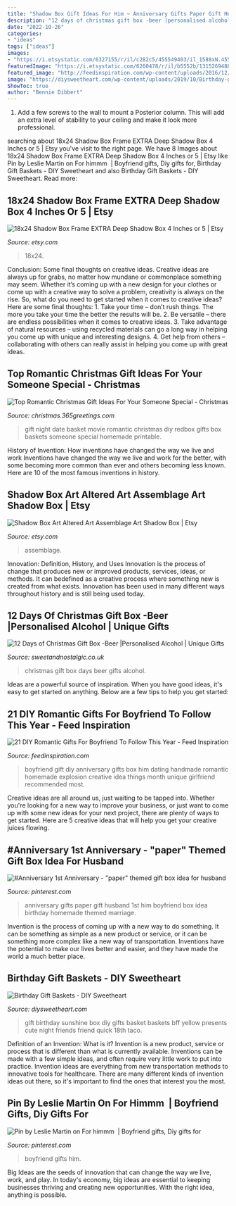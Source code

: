 ```yaml
---
title: "Shadow Box Gift Ideas For Him ~ Anniversary Gifts Paper Gift Husband 1st Him Boyfriend Box Idea Birthday Homemade Themed Marriage"
description: "12 days of christmas gift box -beer |personalised alcohol"
date: "2022-10-26"
categories:
- "ideas"
tags: ["ideas"]
images:
- "https://i.etsystatic.com/6327155/r/il/c282c5/455549403/il_1588xN.455549403_bwlo.jpg"
featuredImage: "https://i.etsystatic.com/6260478/r/il/b5552b/1315269488/il_794xN.1315269488_du6l.jpg"
featured_image: "http://feedinspiration.com/wp-content/uploads/2016/12/explosion-box.jpg"
image: "https://diysweetheart.com/wp-content/uploads/2019/10/Birthday-gift-sunshine-box.jpg"
ShowToc: true
author: "Bennie Dibbert"
---
```



1. Add a few screws to the wall to mount a Posterior column. This will add an extra level of stability to your ceiling and make it look more professional.

	

		
searching about 18x24 Shadow Box Frame EXTRA Deep Shadow Box 4 Inches or 5 | Etsy you've visit to the right page. We have 8 Images about 18x24 Shadow Box Frame EXTRA Deep Shadow Box 4 Inches or 5 | Etsy like Pin by Leslie Martin on For himmm ️ | Boyfriend gifts, Diy gifts for, Birthday Gift Baskets - DIY Sweetheart and also Birthday Gift Baskets - DIY Sweetheart. Read more:
		
    
## 18x24 Shadow Box Frame EXTRA Deep Shadow Box 4 Inches Or 5 | Etsy

<img loading=lazy src="https://i.etsystatic.com/6327155/r/il/c282c5/455549403/il_1588xN.455549403_bwlo.jpg" onerror="this.onerror=null;this.src='https://tse1.mm.bing.net/th?id=OIP.JYGAxUUhfqwA35UD8kMyFgHaF7&amp;pid=15.1';" alt="18x24 Shadow Box Frame EXTRA Deep Shadow Box 4 Inches or 5 | Etsy">

_Source: etsy.com_

>18x24. 

	

Conclusion: Some final thoughts on creative ideas.
Creative ideas are always up for grabs, no matter how mundane or commonplace something may seem. Whether it’s coming up with a new design for your clothes or come up with a creative way to solve a problem, creativity is always on the rise. So, what do you need to get started when it comes to creative ideas? Here are some final thoughts: 1. Take your time – don’t rush things. The more you take your time the better the results will be. 2. Be versatile – there are endless possibilities when it comes to creative ideas. 3. Take advantage of natural resources – using recycled materials can go a long way in helping you come up with unique and interesting designs. 4. Get help from others – collaborating with others can really assist in helping you come up with great ideas. 
    
## Top Romantic Christmas Gift Ideas For Your Someone Special - Christmas

<img loading=lazy src="http://christmas.365greetings.com/wp-content/uploads/2012/11/romantic-christmas-gift-ideas-06.jpg" onerror="this.onerror=null;this.src='https://tse3.mm.bing.net/th?id=OIP.l31FTn7JIM9ZT_iCvmTRbwHaLC&amp;pid=15.1';" alt="Top Romantic Christmas Gift Ideas For Your Someone Special - Christmas">

_Source: christmas.365greetings.com_

>gift night date basket movie romantic christmas diy redbox gifts box baskets someone special homemade printable. 

	

History of Invention: How inventions have changed the way we live and work
Inventions have changed the way we live and work for the better, with some becoming more common than ever and others becoming less known. Here are 10 of the most famous inventions in history.

    
## Shadow Box Art Altered Art Assemblage Art Shadow Box | Etsy

<img loading=lazy src="https://i.etsystatic.com/6260478/r/il/b5552b/1315269488/il_794xN.1315269488_du6l.jpg" onerror="this.onerror=null;this.src='https://tse3.mm.bing.net/th?id=OIP.XpJoxIpH6CmNMKC6w9Z1ngHaJ3&amp;pid=15.1';" alt="Shadow Box Art Altered Art Assemblage Art Shadow Box | Etsy">

_Source: etsy.com_

>assemblage. 

	

Innovation: Definition, History, and Uses
Innovation is the process of change that produces new or improved products, services, ideas, or methods. It can bedefined as a creative process where something new is created from what exists. Innovation has been used in many different ways throughout history and is still being used today.

    
## 12 Days Of Christmas Gift Box -Beer |Personalised Alcohol | Unique Gifts

<img loading=lazy src="https://33.cdn.ekm.net/ekmps/shops/sweet/images/12-days-of-christmas-gift-box-beer-17044-1-p.jpg?w=800&amp;h=800&amp;v=B0B04D67-80B7-469A-847B-1E7C4BDA74F9" onerror="this.onerror=null;this.src='https://tse2.mm.bing.net/th?id=OIP.t-0wt2z_JslGTR1ccm37lAHaHa&amp;pid=15.1';" alt="12 Days of Christmas Gift Box -Beer |Personalised Alcohol | Unique Gifts">

_Source: sweetandnostalgic.co.uk_

>christmas gift box days beer gifts alcohol. 

	

Ideas are a powerful source of inspiration. When you have good ideas, it's easy to get started on anything. Below are a few tips to help you get started: 

    
## 21 DIY Romantic Gifts For Boyfriend To Follow This Year - Feed Inspiration

<img loading=lazy src="http://feedinspiration.com/wp-content/uploads/2016/12/explosion-box.jpg" onerror="this.onerror=null;this.src='https://tse3.mm.bing.net/th?id=OIP.QC5wE7YIiqPdfEjSU5uX_wHaLH&amp;pid=15.1';" alt="21 DIY Romantic Gifts For Boyfriend To Follow This Year - Feed Inspiration">

_Source: feedinspiration.com_

>boyfriend gift diy anniversary gifts box him dating handmade romantic homemade explosion creative idea things month unique girlfriend recommended most. 

	

Creative ideas are all around us, just waiting to be tapped into. Whether you're looking for a new way to improve your business, or just want to come up with some new ideas for your next project, there are plenty of ways to get started. Here are 5 creative ideas that will help you get your creative juices flowing.

    
## #Anniversary 1st Anniversary - &quot;paper&quot; Themed Gift Box Idea For Husband

<img loading=lazy src="https://i.pinimg.com/736x/15/d3/11/15d311d2e54268274fe223ee8d495048--marriage-anniversary-paper-anniversary-gifts.jpg" onerror="this.onerror=null;this.src='https://tse1.mm.bing.net/th?id=OIP.CCJiwt8aQwaJcYfLE_cgbgHaJ4&amp;pid=15.1';" alt="#Anniversary 1st Anniversary - &quot;paper&quot; themed gift box idea for husband">

_Source: pinterest.com_

>anniversary gifts paper gift husband 1st him boyfriend box idea birthday homemade themed marriage. 

	

Invention is the process of coming up with a new way to do something. It can be something as simple as a new product or service, or it can be something more complex like a new way of transportation. Inventions have the potential to make our lives better and easier, and they have made the world a much better place.

    
## Birthday Gift Baskets - DIY Sweetheart

<img loading=lazy src="https://diysweetheart.com/wp-content/uploads/2019/10/Birthday-gift-sunshine-box.jpg" onerror="this.onerror=null;this.src='https://tse2.mm.bing.net/th?id=OIP.dZ2slKfbe75nAfIQ8SqQiwHaJ4&amp;pid=15.1';" alt="Birthday Gift Baskets - DIY Sweetheart">

_Source: diysweetheart.com_

>gift birthday sunshine box diy gifts basket baskets bff yellow presents cute night friends friend quick 18th taco. 

	

Definition of an Invention: What is it?
Invention is a new product, service or process that is different than what is currently available. Inventions can be made with a few simple ideas, and often require very little work to put into practice. Invention ideas are everything from new transportation methods to innovative tools for healthcare. There are many different kinds of invention ideas out there, so it's important to find the ones that interest you the most.

    
## Pin By Leslie Martin On For Himmm ️ | Boyfriend Gifts, Diy Gifts For

<img loading=lazy src="https://i.pinimg.com/736x/70/d6/68/70d66899323cca31571d92c87ebb6553.jpg" onerror="this.onerror=null;this.src='https://tse3.mm.bing.net/th?id=OIP.jy2f4jRM7cMM2oF2Sq5HhwHaJ3&amp;pid=15.1';" alt="Pin by Leslie Martin on For himmm ️ | Boyfriend gifts, Diy gifts for">

_Source: pinterest.com_

>boyfriend gifts him. 

	

Big Ideas are the seeds of innovation that can change the way we live, work, and play. In today's economy, big ideas are essential to keeping businesses thriving and creating new opportunities. With the right idea, anything is possible.

